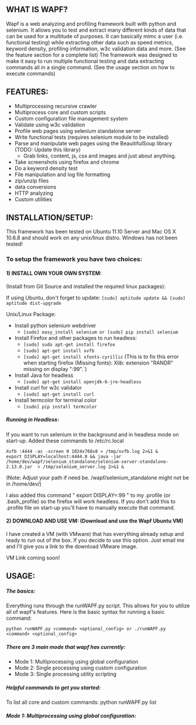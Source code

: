
## WHAT IS WAPF?

Wapf is a web analyzing and profiling framework built with python and selenium. It allows you to test and extract many different kinds of data that can be used for a multitude of purposes. It can basically mimc a user (i.e. functional testing) while extracting other data such as speed metrics, keyword density, profiling information, w3c validation data and more. (See the feature section for a complete list) The framework was designed to make it easy to run multiple functional testing and data extracting commands all in a single command. (See the usage section on how to execute commands)
	

## FEATURES:
*	Multiprocessing recursive crawler
*	Multiprocess core and custom scripts
*	Custom configuration file management system
*	Validate using w3c validation
*	Profile web pages using selenium standalone server
*	Write functional tests (requires selenium module to be installed)
*	Parse and manipulate web pages using the BeauitifulSoup library (TODO: Update this library)
	*	Grab links, content, js, css and images and just about anything.
*	Take screenshots using firefox and chrome
*	Do a keyword density test
*	File manipulation and log file formatting
*	zip/unzip files
*	data conversions
*	HTTP analyzing
*	Custom utilities


## INSTALLATION/SETUP:
This framework has been tested on Ubuntu 11.10 Server and Mac OS X 10.6.8 and should work on any unix/linux distro. Windows has not been tested! 
	
### To setup the framework you have two choices:
#### 1) INSTALL OWN YOUR OWN SYSTEM: 
  (Install from Git Source and installed the required linux packages): 

  
If using Ubuntu, don't forget to update:
	``` [sudo] aptitude update && [sudo] aptitude dist-upgrade ```
	
Unix/Linux Package:
*	Install python selenium webdriver 
	*	``` [sudo] easy_install selenium or [sudo] pip install selenium ```
*	Install Firefox and other packages to run headless:
	*	``` [sudo] sudo apt-get install firefox ``` 
	*	``` [sudo] apt-get install xvfb ```
	*	``` [sudo] apt-get install xfonts-cyrillic ``` (This is to fix this error when starting firefox (Missing fonts): Xlib:  extension "RANDR" missing on display ":99".`)
*	Install Java for headless 
	*	``` [sudo] apt-get install openjdk-6-jre-headless ```
*	Install curl for w3c validator 
	*	```[sudo] apt-get install curl```
*	Install termcolor for terminal color
	*	```[sudo] pip install termcolor```
	
##### Running in Headless:
If you want to run selenium in the background and in headless mode on start-up. Added these commands to /etc/rc.local

    Xvfb :4444 -ac -screen 0 1024x768x8 > /tmp/xvfb.log 2>&1 &
    export DISPLAY=localhost:4444.0 && java -jar /home/dev/wapf/selenium_standalone/selenium-server-standalone-2.13.0.jar  > /tmp/selenium_server.log 2>&1 &
	
(Note: Adjust your path if need be. /wapf/selenium_standalone might not be in /home/dev/)
	
I also added this command " export DISPLAY=:99 " to my .profile (or .bash_profile) so the firefox will work headless. If you don't add this to .profile file on start-up you'll have to manually execute that command.
	


#### 2) DOWNLOAD AND USE VM: (Download and use the Wapf Ubuntu VM)
	
 I have created a VM (with VMware) that has everything already setup and ready to run out of the box. If you decide to use this option. Just email me and I'll give you a link to the download VMware image. 
 
 VM Link coming soon!

	
## USAGE:
#####	The basics:
Everything runs through the runWAPF.py script. This allows for you to utilize all of wapf's features. Here is the basic syntax for running a basic command:

    python runWAPF.py <command> <optional_config> or ./runWAPF.py <command> <optional_config>
	
#####	There are 3 main mode that wapf has currently:
*	Mode 1: Multiprocessing using global configuration 
*	Mode 2: Single processing using custom configuration 
*	Mode 3: Single processing utility scripting
	

#####	 Helpful commands to get you started:

To list all core and custom commands:
    python runWAPF.py list




#####	Mode 1: Multiprocessing using global configuration:


 
 



